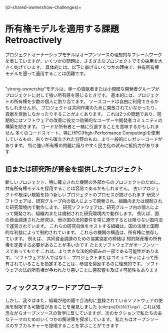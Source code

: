 (cl-shared-ownershow-challenges)=
# 所有権モデルを適用する課題 Retroactively

プロジェクトオーナーシップモデルはオープンソースの理想的なフレームワークを表していますが、いくつかの問題は、さまざまなプロジェクトでその採用を大きく妨げています。 具体的には、以下に挙げるいくつかの理由で、共有所有権モデルを遡って適用することは困難です。

## <unk>

"strong-ownership"モデルは、単一の貢献者または小規模な開発者グループがプロジェクトに対して強い所有感を感じるときです。 基本的には、プロジェクトの所有権を少数の個人に割り当てます。 ソースコードは自由に利用できるかもしれませんが。 プロジェクトは共同作業のために開放されていなかったり、貢献を奨励しなかったりすることがよくあります。 これは2つの問題であり、短期的にはソフトウェアの改善に役立つ効果的なユーザーや開発者コミュニティの構築を防ぎます。 コードが所有者と一緒に引退することを意味するかもしれません 多くのコードスイート、特にHPC(High-Performance Computing)を使用しているもの、古くから確立された分野のもの、より一般的にレガシーコードがあります。 特に強い所有権の問題に陥りやすく民主化の試みに抵抗力があります

## 旧または研究所が資金を提供したプロジェクト

新しいプロジェクト、特に確立された機関の外部からのプロジェクトのために、共有所有権モデルを採用することは容易であるかもしれません。 古いプロジェクトや根深い規範を持つ新しいプロジェクトのプロセスが妨げられます 研究ソフトウェアは、研究グループ内の個人によって開発され、組織内または規制された研究環境内で動作します。 研究ソフトウェアは、研究グループ内の個人によって開発され、組織内または規制された研究環境内で動作します。 例えば、国の資金調達された研究は、他の国の法的要件を常に遵守するとは限らない国内法で運営されています。 これらの研究自体をホストする組織は、国の法律と国際的な利益によって制約されています。 これらの機関の構造は、所有権に依存しています。 例えば、 共同資金調達のための協業協定の締結は 知的財産権の所有権を定義する必要があることが多いのです たとえソフトウェアがオープンソースであってもです これは、より大きな法的枠組みの一部である可能性があります。 ソフトウェアが人ではなく、プロジェクトまたはコミュニティによって所有されていることを指定することは、参加を奨励するのに理想的です。 ソフトウェアの法的所有権が争われたり悪いことに悪影響を及ぼす可能性もあります

## フィックスフォワードアプローチ

しかし、我々はまた、組織が他の国で合法的に登録されているソフトウェアの使用を制限する可能性があることを発見しました {cite:ps}`EU2013legal`. これは残念ながらオープンソースの哲学に反していますが、次のセクションで私たちの主なテーマのためのいくつかの解決策を探求しています。 私たちはオープンソースのサブカルチャーを提唱することを学ぶことができます
